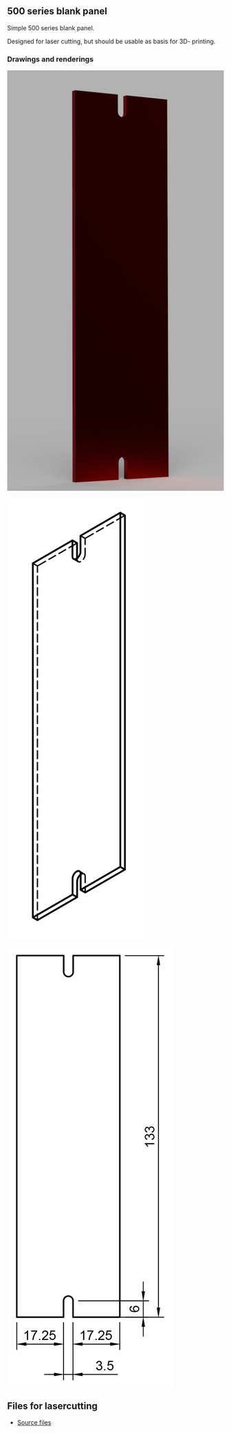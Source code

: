 
## 500 series blank panel

Simple 500 series blank panel.

Designed for laser cutting, but should be usable as basis for 3D- printing.


### Drawings and renderings

![](./render.png "img")

![](./isometric.png "img")

![](./meassurements.png "img")


## Files for lasercutting

- [Source files](https://github.com/badeand/homepage/tree/master/projects/500seriesblankpanel)


